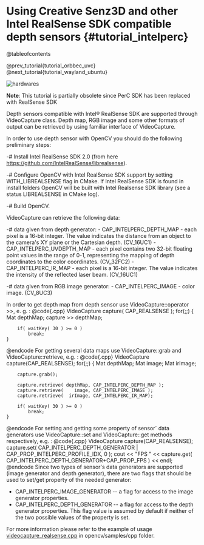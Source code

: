 Using Creative Senz3D and other Intel RealSense SDK compatible depth sensors {#tutorial_intelperc}
=======================================================================================

@tableofcontents

@prev_tutorial{tutorial_orbbec_uvc}
@next_tutorial{tutorial_wayland_ubuntu}

![hardwares](images/realsense.jpg)

**Note**: This tutorial is partially obsolete since PerC SDK has been replaced with RealSense SDK

Depth sensors compatible with Intel® RealSense SDK are supported through VideoCapture
class. Depth map, RGB image and some other formats of output can be retrieved by using familiar
interface of VideoCapture.

In order to use depth sensor with OpenCV you should do the following preliminary steps:

-#  Install Intel RealSense SDK 2.0 (from here <https://github.com/IntelRealSense/librealsense>).

-#  Configure OpenCV with Intel RealSense SDK support by setting WITH_LIBREALSENSE flag in
    CMake. If Intel RealSense SDK is found in install folders OpenCV will be built with
    Intel Realsense SDK library (see a status LIBREALSENSE in CMake log).

-#  Build OpenCV.

VideoCapture can retrieve the following data:

-#  data given from depth generator:
    -   CAP_INTELPERC_DEPTH_MAP - each pixel is a 16-bit integer. The value indicates the
            distance from an object to the camera's XY plane or the Cartesian depth. (CV_16UC1)
    -   CAP_INTELPERC_UVDEPTH_MAP - each pixel contains two 32-bit floating point values in
        the range of 0-1, representing the mapping of depth coordinates to the color
        coordinates. (CV_32FC2)
    -   CAP_INTELPERC_IR_MAP - each pixel is a 16-bit integer. The value indicates the
        intensity of the reflected laser beam. (CV_16UC1)

-#  data given from RGB image generator:
    -   CAP_INTELPERC_IMAGE - color image. (CV_8UC3)

In order to get depth map from depth sensor use VideoCapture::operator \>\>, e. g. :
@code{.cpp}
    VideoCapture capture( CAP_REALSENSE );
    for(;;)
    {
        Mat depthMap;
        capture >> depthMap;

        if( waitKey( 30 ) >= 0 )
            break;
    }
@endcode
For getting several data maps use VideoCapture::grab and VideoCapture::retrieve, e.g. :
@code{.cpp}
    VideoCapture capture(CAP_REALSENSE);
    for(;;)
    {
        Mat depthMap;
        Mat image;
        Mat irImage;

        capture.grab();

        capture.retrieve( depthMap, CAP_INTELPERC_DEPTH_MAP );
        capture.retrieve(    image, CAP_INTELPERC_IMAGE );
        capture.retrieve(  irImage, CAP_INTELPERC_IR_MAP);

        if( waitKey( 30 ) >= 0 )
            break;
    }
@endcode
For setting and getting some property of sensor\` data generators use VideoCapture::set and
VideoCapture::get methods respectively, e.g. :
@code{.cpp}
    VideoCapture capture(CAP_REALSENSE);
    capture.set( CAP_INTELPERC_DEPTH_GENERATOR | CAP_PROP_INTELPERC_PROFILE_IDX, 0 );
    cout << "FPS    " << capture.get( CAP_INTELPERC_DEPTH_GENERATOR+CAP_PROP_FPS ) << endl;
@endcode
Since two types of sensor's data generators are supported (image generator and depth generator),
there are two flags that should be used to set/get property of the needed generator:

-   CAP_INTELPERC_IMAGE_GENERATOR -- a flag for access to the image generator properties.
-   CAP_INTELPERC_DEPTH_GENERATOR -- a flag for access to the depth generator properties. This
    flag value is assumed by default if neither of the two possible values of the property is set.

For more information please refer to the example of usage
[videocapture_realsense.cpp](https://github.com/opencv/opencv/tree/4.x/samples/cpp/videocapture_realsense.cpp)
in opencv/samples/cpp folder.
